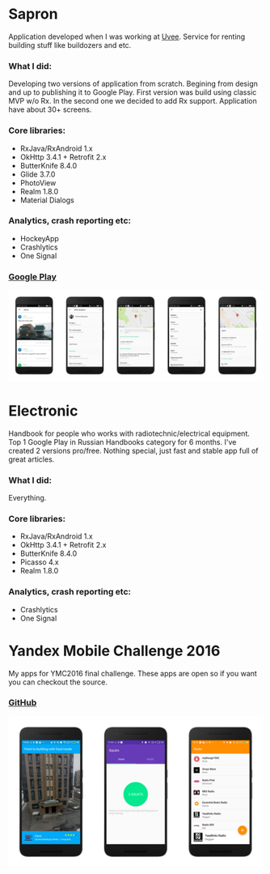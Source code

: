 # Sapron 
Application developed when I was working at [Uvee](http://uvee.ru). Service for renting building stuff like buildozers and etc.

### What I did: 
Developing two versions of application from scratch. Begining from design and up to publishing it to Google Play. First version was build using classic MVP w/o Rx. In the second one we decided to add Rx support. Application have about 30+ screens.

### Core libraries:
* RxJava/RxAndroid 1.x
* OkHttp 3.4.1 + Retrofit 2.x
* ButterKnife 8.4.0
* Glide 3.7.0
* PhotoView
* Realm 1.8.0
* Material Dialogs

### Analytics, crash reporting etc:
* HockeyApp
* Crashlytics
* One Signal

### [Google Play](https://play.google.com/store/apps/details?id=uvee.sapron)
![Image description](/images/FotorCreated.jpg)


# Electronic 
Handbook for people who works with radiotechnic/electrical equipment. Top 1 Google Play in Russian Handbooks category for 6 months. I've created 2 versions pro/free. Nothing special, just fast and stable app full of great articles. 

### What I did: 
Everything.

### Core libraries:
* RxJava/RxAndroid 1.x
* OkHttp 3.4.1 + Retrofit 2.x
* ButterKnife 8.4.0
* Picasso 4.x
* Realm 1.8.0

### Analytics, crash reporting etc:
* Crashlytics
* One Signal


# Yandex Mobile Challenge 2016 

My apps for YMC2016 final challenge. These apps are open so if you want you can checkout the source.

### [GitHub](https://github.com/antonkazakov/YMC2016)
![Image description](/images/FotorCreated-1.jpg)

